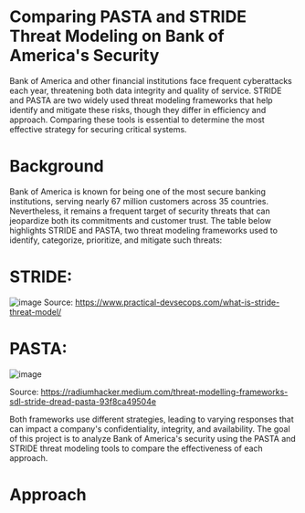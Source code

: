 # Comparing PASTA and STRIDE Threat Modeling on Bank of America's Security
Bank of America and other financial institutions face frequent cyberattacks each year, threatening both data integrity and quality of service. STRIDE and PASTA are two widely used threat modeling frameworks that help identify and mitigate these risks, though they differ in efficiency and approach. Comparing these tools is essential to determine the most effective strategy for securing critical systems.

# Background
Bank of America is known for being one of the most secure banking institutions, serving nearly 67 million customers across 35 countries. Nevertheless, it remains a frequent target of security threats that can jeopardize both its commitments and customer trust. The table below highlights STRIDE and PASTA, two threat modeling frameworks used to identify, categorize, prioritize, and mitigate such threats:

# STRIDE:
![image](https://github.com/user-attachments/assets/d578ddf2-4196-4326-a8b4-eda0aabeb8a6)
Source: https://www.practical-devsecops.com/what-is-stride-threat-model/

# PASTA:

![image](https://github.com/user-attachments/assets/3d0d4775-847f-46bb-b22e-dbc51f063a23)

Source: https://radiumhacker.medium.com/threat-modelling-frameworks-sdl-stride-dread-pasta-93f8ca49504e

Both frameworks use different strategies, leading to varying responses that can impact a company's confidentiality, integrity, and availability. The goal of this project is to analyze Bank of America's security using the PASTA and STRIDE threat modeling tools to compare the effectiveness of each approach.

# Approach
